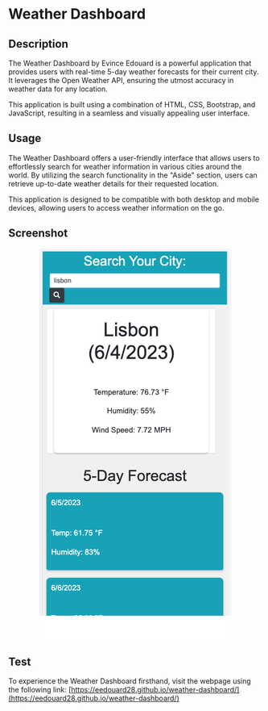 # Weather Dashboard 

## Description

The Weather Dashboard by Evince Edouard is a powerful application that provides users with real-time 5-day weather forecasts for their current city. It leverages the Open Weather API, ensuring the utmost accuracy in weather data for any location.

This application is built using a combination of HTML, CSS, Bootstrap, and JavaScript, resulting in a seamless and visually appealing user interface.

## Usage

The Weather Dashboard offers a user-friendly interface that allows users to effortlessly search for weather information in various cities around the world. By utilizing the search functionality in the "Aside" section, users can retrieve up-to-date weather details for their requested location.

This application is designed to be compatible with both desktop and mobile devices, allowing users to access weather information on the go.

## Screenshot
<div align="center">
<img src="assets/img/weatherdashboard.png" alt="Weather Dashboard">
</div>


## Test

To experience the Weather Dashboard firsthand, visit the webpage using the following link: [https://eedouard28.github.io/weather-dashboard/](https://eedouard28.github.io/weather-dashboard/)